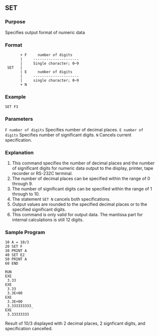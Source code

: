 ## SET 

### Purpose
Specifies output format of numeric data

### Format
```basic
       + F     number of digits
       |     ---------------------
       |     Single character; 0~9
 SET   |
       | E     number of digits
       |     ---------------------
       |     single character; 0~9
       + N  
```

### Example
```basic
SET F3
```

### Parameters
```F number of digits``` Specifies number of decimal places.
```E number of digits``` Specifies number of significant digits.
```N``` Cancels current specification.

### Explanation
1. This command specifies the number of decimal places and the number of 
significant digits for numeric data output to the display, printer, tape
recorder or RS-232C terminal.
2. The number of decimal places can be specified within the range of 0 through 9.
3. The number of significant digits can be specified within the range of 1
through to 10. 
4. The statement ```SET N``` cancels both specifications.
5. Output values are rounded to the specified decimal places or to the
specified significant digits.
6. This command is only valid for output data. The mantissa part for internal
calculations is still 12 digits.

### Sample Program

```basic
10 A = 10/3
20 SET F
30 PRINT A
40 SET E2
50 PRINT A
60 END
```


```
RUN
EXE
 3.33
EXE
 3.33
 3.3E+00
EXE
 3.3E+00
 3.333333333_
EXE
 3.33333333
```

Result of 10/3 displayed with 2 decimal places, 2 signficant digits, 
and specification cancelled.